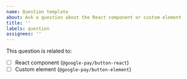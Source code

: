 ```yaml
---
name: Question template
about: Ask a question about the React component or custom element
title: ''
labels: question
assignees: ''
---
```


<!-- Add your question here -->

This question is related to:

- [ ] React component (`@google-pay/button-react`)
- [ ] Custom element (`@google-pay/button-element`)
